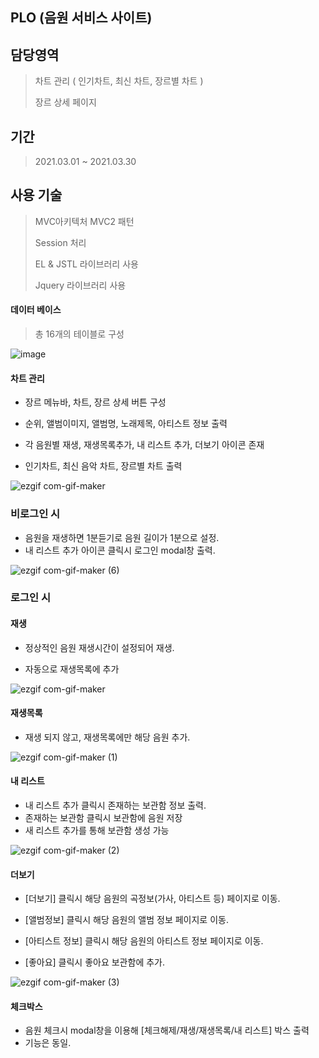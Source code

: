 ## PLO (음원 서비스 사이트)

## 담당영역

> 차트 관리 ( 인기차트, 최신 차트, 장르별 차트 )
> 
> 장르 상세 페이지
> 

## 기간

> 2021.03.01 ~ 2021.03.30

## 사용 기술
> MVC아키텍처 MVC2 패턴
> 
> Session 처리
> 
> EL & JSTL 라이브러리 사용
> 
> Jquery 라이브러리 사용

#### 데이터 베이스

>총 16개의 테이블로 구성

![image](https://user-images.githubusercontent.com/77144929/115993180-9e43e480-a60c-11eb-857e-d2c171ce193c.png)

#### 차트 관리

* 장르 메뉴바, 차트, 장르 상세 버튼 구성

* 순위, 앨범이미지, 앨범명, 노래제목, 아티스트 정보 출력

* 각 음원별 재생, 재생목록추가, 내 리스트 추가, 더보기 아이콘 존재

* 인기차트, 최신 음악 차트, 장르별 차트 출력

![ezgif com-gif-maker](https://user-images.githubusercontent.com/77144929/115998845-35686680-a624-11eb-892d-1610139e5f24.gif)

### 비로그인 시 
* 음원을 재생하면 1분듣기로 음원 길이가 1분으로 설정.
* 내 리스트 추가 아이콘 클릭시 로그인 modal창 출력.

![ezgif com-gif-maker (6)](https://user-images.githubusercontent.com/77144929/115998372-db66a180-a621-11eb-9fdb-4f25af776768.gif)

### 로그인 시

#### 재생
* 정상적인 음원 재생시간이 설정되어 재생.

* 자동으로 재생목록에 추가

![ezgif com-gif-maker](https://user-images.githubusercontent.com/77144929/115999569-4b2b5b00-a627-11eb-91b4-6a06147f8344.gif)

#### 재생목록
* 재생 되지 않고, 재생목록에만 해당 음원 추가.

![ezgif com-gif-maker (1)](https://user-images.githubusercontent.com/77144929/115999545-2b943280-a627-11eb-9523-06aa9b9bcaba.gif)

#### 내 리스트
* 내 리스트 추가 클릭시 존재하는 보관함 정보 출력.
* 존재하는 보관함 클릭시 보관함에 음원 저장
* 새 리스트 추가를 통해 보관함 생성 가능

![ezgif com-gif-maker (2)](https://user-images.githubusercontent.com/77144929/115999777-09e77b00-a628-11eb-9d7f-4540f6d2422d.gif)

#### 더보기
* [더보기] 클릭시 해당 음원의 곡정보(가사, 아티스트 등) 페이지로 이동.

* [앨범정보] 클릭시 해당 음원의 앨범 정보 페이지로 이동.

* [아티스트 정보] 클릭시 해당 음원의 아티스트 정보 페이지로 이동.

* [좋아요] 클릭시 좋아요 보관함에 추가.

![ezgif com-gif-maker (3)](https://user-images.githubusercontent.com/77144929/115999917-e2dd7900-a628-11eb-8a11-b803d13b8b70.gif)

#### 체크박스
* 음원 체크시 modal창을 이용해 [체크해제/재생/재생목록/내 리스트] 박스 출력
* 기능은 동일. 
